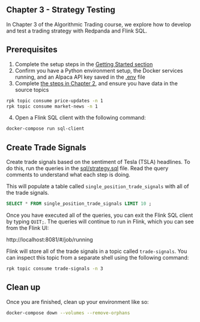 ## Chapter 3 - Strategy Testing
In Chapter 3 of the Algorithmic Trading course, we explore how to develop and test a trading strategy with Redpanda and Flink SQL.

## Prerequisites
1. Complete the setup steps in the [Getting Started section](../README.md#getting-started)
2. Confirm you have a Python environment setup, the Docker services running, and an Alpaca API key saved in the [.env](../.env) file
3. Complete [the steps in Chapter 2](../02-data-collection/README.md), and ensure you have data in the source topics

  ```sh
  rpk topic consume price-updates -n 1
  rpk topic consume market-news -n 1
  ```
4. Open a Flink SQL client with the following command:
  ```sh
  docker-compose run sql-client
  ```

## Create Trade Signals
Create trade signals based on the sentiment of Tesla (TSLA) headlines. To do this, run the queries in the [sql/strategy.sql](03-strategy-testing/sql/strategy.sql) file. Read the query comments to understand what each step is doing.

This will populate a table called `single_position_trade_signals` with all of the trade signals.

```sql
SELECT * FROM single_position_trade_signals LIMIT 10 ;
```
Once you have executed all of the queries, you can exit the Flink SQL client by typing `QUIT;`. The queries will continue to run in Flink, which you can see from the Flink UI:

http://localhost:8081/#/job/running

Flink will store all of the trade signals in a topic called `trade-signals`. You can inspect this topic from a separate shell using the following command:

```sh
rpk topic consume trade-signals -n 3
```

## Clean up
Once you are finished, clean up your environment like so:

```sh
docker-compose down --volumes --remove-orphans
```
